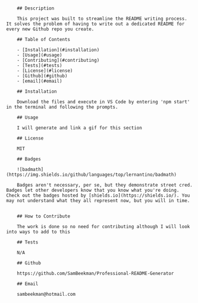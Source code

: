 # <Professional README.md Generator>

        ## Description
        
        This project was built to streamline the README writing process. It solves the problem of having to write out a dedicated README for every new Github repo you create.
        
        ## Table of Contents
        
        - [Installation](#installation)
        - [Usage](#usage)
        - [Contributing](#contributing)
        - [Tests](#tests)
        - [License](#license)
        - [Github](#github)
        - [email](#email)
        
        ## Installation
        
        Download the files and execute in VS Code by entering 'npm start' in the terminal and following the prompts.
        
        ## Usage
        
        I will generate and link a gif for this section
        
        ## License
        
        MIT
        
        ## Badges
        
        ![badmath](https://img.shields.io/github/languages/top/lernantino/badmath)
        
        Badges aren't necessary, per se, but they demonstrate street cred. Badges let other developers know that you know what you're doing. Check out the badges hosted by [shields.io](https://shields.io/). You may not understand what they all represent now, but you will in time.
        
        
        ## How to Contribute
        
        The work is done so no need for contributing although I will look into ways to add to this
        
        ## Tests
        
        N/A
        
        ## Github
        
        https://github.com/SamBeekman/Professional-README-Generator
        
        ## Email
        
        sambeekman@hotmail.com
